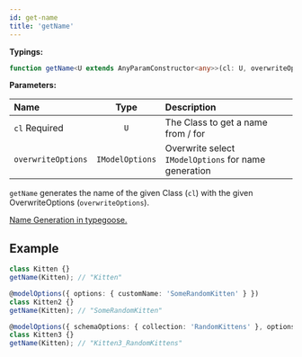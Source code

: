 ```yaml
---
id: get-name
title: 'getName'
---
```


**Typings:**

```ts
function getName<U extends AnyParamConstructor<any>>(cl: U, overwriteOptions?: IModelOptions)
```

**Parameters:**

| Name                                                      |      Type       | Description                                          |
| :-------------------------------------------------------- | :-------------: | :--------------------------------------------------- |
| `cl` <span class="badge badge--secondary">Required</span> |       `U`       | The Class to get a name from / for                   |
| `overwriteOptions`                                        | `IModelOptions` | Overwrite select `IModelOptions` for name generation |

`getName` generates the name of the given Class (`cl`) with the given OverwriteOptions (`overwriteOptions`).

[Name Generation in typegoose.](../../guides/advanced/name-generation.md)

## Example

```ts
class Kitten {}
getName(Kitten); // "Kitten"

@modelOptions({ options: { customName: 'SomeRandomKitten' } })
class Kitten2 {}
getName(Kitten); // "SomeRandomKitten"

@modelOptions({ schemaOptions: { collection: 'RandomKittens' }, options: { automaticName: true } })
class Kitten3 {}
getName(Kitten); // "Kitten3_RandomKittens"
```
